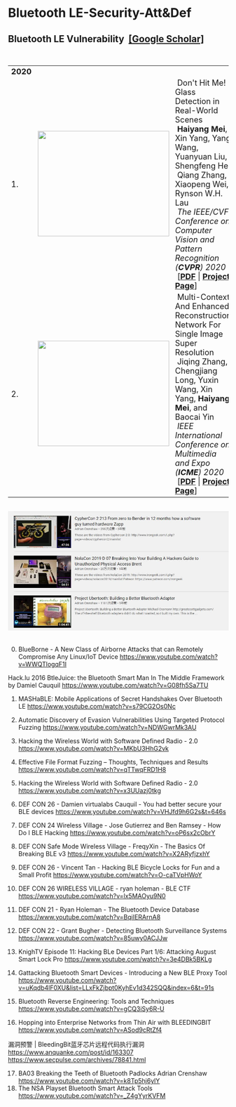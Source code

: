 # Bluetooth LE-Security-Att&Def


<h2>Bluetooth LE Vulnerability &nbsp<a href="https://charmve.blog.csdn.net/" target="_blank">[Google Scholar]</a></h2>
	<table>
	<tbody>
		<tr>
			<td><font size="4"><b>2020</b></font></td>
		</tr>
		<tr>
			<td><font size="4">1.</font></td>
			<td><center><img width="300" height="240" src="glass_teaser.png"></center></td>
			<td><font size="4">&nbspDon't Hit Me! Glass Detection in Real-World Scenes
				<br>
				<b>&nbspHaiyang Mei</b>, Xin Yang, Yang Wang, Yuanyuan Liu, Shengfeng He,
				<br>
				&nbspQiang Zhang, Xiaopeng Wei, Rynson W.H. Lau
				<br>
				&nbsp<i>The IEEE/CVF Conference on Computer Vision and Pattern Recognition (<b>CVPR</b>) 2020</i>
				<br>
				&nbsp[<b><a href="http://openaccess.thecvf.com/content_CVPR_2020/papers/Mei_Dont_Hit_Me_Glass_Detection_in_Real-World_Scenes_CVPR_2020_paper.pdf" target="_blank">PDF</a></b> | <a href="https://github.com/Charmve/mhaiyang.github.io/blob/master/CVPR2020_GDNet/index.html" target="_blank"><b>Project Page</b></a>]
			</font></td>
		</tr>
		<br>
		<tr>
			<td><font size="4">2.</font></td>
			<td><center><img width="300" height="240" src="icme_teaser.jpg"></center></td>
			<td><font size="4">&nbspMulti-Context And Enhanced Reconstruction Network For Single Image Super Resolution
				<br>
				&nbspJiqing Zhang, Chengjiang Long, Yuxin Wang, Xin Yang, <b>Haiyang Mei</b>, and Baocai Yin
				<br>
				&nbsp<i>IEEE International Conference on Multimedia and Expo (<b>ICME</b>) 2020</i>
				<br>
				&nbsp[<b><a href="https://ieeexplore.ieee.org/document/9102868" target="_blank">PDF</a></b> | <a href="https://github.com/Charmve/mhaiyang.github.io/blob/master/ICME2020_MCERN/index.html" target="_blank"><b>Project Page</b></a>]
			</font></td>
		</tr>
	</table>
	</tbody>
<br>

<div align="center">
    <a href="https://github.com/Charmve/"><img src="image.jpg"></a>
</div>
<br>

0. BlueBorne - A New Class of Airborne Attacks that can Remotely Compromise Any Linux/IoT Device
https://www.youtube.com/watch?v=WWQTlogqF1I

Hack.lu 2016 BtleJuice: the Bluetooth Smart Man In The Middle Framework by Damiel Cauquil
https://www.youtube.com/watch?v=G08fh5Sa7TU

1. MASHaBLE: Mobile Applications of Secret Handshakes Over Bluetooth LE
https://www.youtube.com/watch?v=s79CG2Os0Nc
2. Automatic Discovery of Evasion Vulnerabilities Using Targeted Protocol Fuzzing 
https://www.youtube.com/watch?v=NDWGwrMk3AU
3. Hacking the Wireless World with Software Defined Radio - 2.0
https://www.youtube.com/watch?v=MKbU3HhG2vk
4. Effective File Format Fuzzing – Thoughts, Techniques and Results
https://www.youtube.com/watch?v=qTTwqFRD1H8
5. Hacking the Wireless World with Software Defined Radio - 2.0
https://www.youtube.com/watch?v=x3UUazj0tkg

 
6. DEF CON 26 - Damien virtualabs Cauquil - You had better secure your BLE devices
https://www.youtube.com/watch?v=VHJfd9h6G2s&t=646s
7. DEF CON 24 Wireless Village - Jose Gutierrez and Ben Ramsey - How Do I BLE Hacking
https://www.youtube.com/watch?v=oP6sx2cObrY
8. DEF CON Safe Mode Wireless Village - FreqyXin - The Basics Of Breaking BLE v3
https://www.youtube.com/watch?v=X2ARyfjzxhY
9. DEF CON 26 - Vincent Tan - Hacking BLE Bicycle Locks for Fun and a Small Profit
https://www.youtube.com/watch?v=O-caTVpHWoY
10. DEF CON 26 WIRELESS VILLAGE - ryan holeman - BLE CTF
https://www.youtube.com/watch?v=lx5MAOyu9N0

11. DEF CON 21 - Ryan Holeman - The Bluetooth Device Database
https://www.youtube.com/watch?v=BqiIERArnA8
12. DEF CON 22 - Grant Bugher - Detecting Bluetooth Surveillance Systems
https://www.youtube.com/watch?v=85uwy0ACJJw

13. KnighTV Episode 11: Hacking BLe Devices Part 1/6: Attacking August Smart Lock Pro
https://www.youtube.com/watch?v=3e4DBk5BKLg
14. Gattacking Bluetooth Smart Devices - Introducing a New BLE Proxy Tool
https://www.youtube.com/watch?v=uKqdb4lF0XU&list=LLxFkZjbpt0KyhEv1d342SQQ&index=6&t=91s
15. Bluetooth Reverse Engineering: Tools and Techniques
https://www.youtube.com/watch?v=gCQ3iSy6R-U
16. Hopping into Enterprise Networks from Thin Air with BLEEDINGBIT
https://www.youtube.com/watch?v=ASod9cRtZf4

漏洞预警 | BleedingBit蓝牙芯片远程代码执行漏洞 
https://www.anquanke.com/post/id/163307  https://www.secpulse.com/archives/78841.html

17. BA03 Breaking the Teeth of Bluetooth Padlocks Adrian Crenshaw
https://www.youtube.com/watch?v=k8Tp5hj6ylY
18. The NSA Playset Bluetooth Smart Attack Tools
https://www.youtube.com/watch?v=_Z4gYyrKVFM

